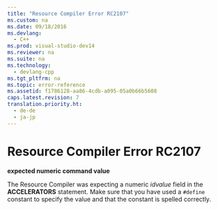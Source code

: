 ```yaml
---
title: "Resource Compiler Error RC2107"
ms.custom: na
ms.date: 09/18/2016
ms.devlang: 
  - C++
ms.prod: visual-studio-dev14
ms.reviewer: na
ms.suite: na
ms.technology: 
  - devlang-cpp
ms.tgt_pltfrm: na
ms.topic: error-reference
ms.assetid: f1786128-aa86-4cdb-a095-05a0b66b5608
caps.latest.revision: 7
translation.priority.ht: 
  - de-de
  - ja-jp
---
```

# Resource Compiler Error RC2107
**expected numeric command value**  
  
 The Resource Compiler was expecting a numeric *idvalue* field in the **ACCELERATORS** statement. Make sure that you have used a `#define` constant to specify the value and that the constant is spelled correctly.